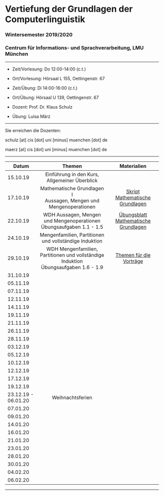 # Vertiefung der Grundlagen der Computerlinguistik

### Wintersemester 2019/2020

### Centrum für Informations- und Sprachverarbeitung, LMU München

---

 - Zeit/Vorlesung: Do 12:00-14:00 (c.t.)
 - Ort/Vorlesung: Hörsaal L 155, Oettingenstr. 67
 
 - Zeit/Übung: Di 14:00-16:00 (c.t.)
 - Ort/Übung: Hörsaal U 139, Oettingenstr. 67
 
 - Dozent: Prof. Dr. Klaus Schulz
 - Übung: Luisa März 

---

Sie erreichen die Dozenten:

schulz [at] cis [dot] uni [minus] muenchen [dot] de

maerz [at] cis [dot] uni [minus] muenchen [dot] de

---

| Datum | Themen | Materialien |
|-----------------------------|:--------------------------------:|:------:|
| 15.10.19 | Einführung in den Kurs, Allgemeiner Überblick | |
| 17.10.19 | Mathematische Grundlagen I <br/> Aussagen, Mengen und Mengenoperationen | [Skript Mathematische Grundlagen](MathGrundlagen.pdf)| 
| 22.10.19 | WDH Aussagen, Mengen und Mengenoperationen <br/> Übungsaufgaben 1.1 - 1.5| [Übungsblatt Mathematische Grundlagen](AufgabenMatheWdhlNeu.pdf)  | 
| 24.10.19 |  Mengenfamilien, Partitionen und vollständige Induktion | | 
| 29.10.19 | WDH  Mengenfamilien, Partitionen und vollständige Induktion <br/> Übungsaufgaben 1.6 - 1.9 | [Themen für die Vorträge](Vortragsthemen.pdf) | 
| 31.10.19 | | | 
| 05.11.19 | | | 
| 07.11.19 | | |
| 12.11.19 | | | 
| 14.11.19 | | |
| 19.11.19 | | | 
| 21.11.19 | | |
| 26.11.19 | | | 
| 28.11.19 | | | 
| 03.12.19 | | | 
| 05.12.19 | | |
| 10.12.19 | | | 
| 12.12.19 | | | 
| 17.12.19 | | | 
| 19.12.19 | | | 
| 23.12.19 - 06.01.20 | Weihnachtsferien | | 
| 07.01.20 | | | 
| 09.01.20 | | | 
| 14.01.20 | | | 
| 16.01.20 | | | 
| 21.01.20 | | | 
| 23.01.20 | | | 
| 28.01.20 | | | 
| 30.01.20 | | | 
| 04.02.20 | | | 
| 06.02.20 | | | 

---
